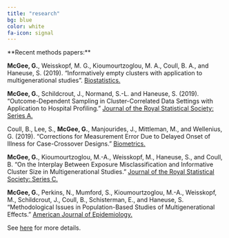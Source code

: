 ```yaml
---
title: "research"
bg: blue
color: white
fa-icon: signal
---
```



<div class="h4" style="left" markdown="1">
**Recent methods papers:**
</div>

**McGee, G.**, Weisskopf, M. G., Kioumourtzoglou, M. A., Coull, B. A., and Haneuse, S. (2019). “Informatively empty clusters with application to multigenerational studies”. <a href="https://doi.org/10.1093/biostatistics/kxz005" target="_blank">Biostatistics.</a>

**McGee, G.**, Schildcrout, J., Normand, S.-L. and Haneuse, S. (2019). “Outcome-Dependent Sampling in Cluster-Correlated Data Settings with Application to Hospital Profiling.” <a href="https://doi.org/10.1111/rssa.12503" target="_blank">Journal of the Royal Statistical Society: Series A.</a> 

Coull, B., Lee, S., **McGee, G.**, Manjourides, J., Mittleman, M., and Wellenius, G. (2019). “Corrections for Measurement Error Due to Delayed Onset of Illness for Case-Crossover Designs.” <a href="https://doi.org/10.1111/biom.13173" target="_blank">Biometrics.</a> 

**McGee, G.**, Kioumourtzoglou, M.-A., Weisskopf, M., Haneuse, S., and Coull, B. “On the Interplay Between Exposure Misclassification and Informative Cluster Size in Multigenerational Studies.” <a href="https://doi.org/10.1111/rssc.12430" target="_blank">Journal of the Royal Statistical Society: Series C.</a> 

**McGee, G.**, Perkins, N., Mumford, S., Kioumourtzoglou, M.-A., Weisskopf, M., Schildcrout, J., Coull, B., Schisterman, E., and Haneuse, S. “Methodological Issues in Population-Based Studies of Multigenerational Effects.” <a href="https://doi.org/10.1093/aje/kwaa125" target="_blank">American Journal of Epidemiology.</a> 

See <a href="img/cv.pdf" target="_blank">here</a> for more details.
